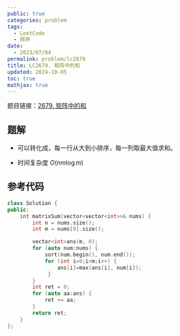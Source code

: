 ```yaml
---
public: true
categories: problem
tags:
  - LeetCode
  - 排序
date:
  - 2023/07/04
permalink: problem/lc2679
title: LC2679. 矩阵中的和
updated: 2024-10-05
toc: true
mathjax: true
---
```


题目链接：[2679. 矩阵中的和](https://leetcode.cn/problems/sum-in-a-matrix/)

<!--more-->

## 题解

  + 可以转化成，每一行从大到小排序，每一列取最大值求和。

  + 时间复杂度 $O(nm\log m)$

## 参考代码

```cpp
class Solution {
public:
    int matrixSum(vector<vector<int>>& nums) {
        int n = nums.size();
        int m = nums[0].size();

        vector<int>ans(m, 0);
        for (auto num:nums) {
            sort(num.begin(), num.end());
            for (int i=0;i<m;i++) {
                ans[i]=max(ans[i], num[i]);
             }
        }
        int ret = 0;
        for (auto aa:ans) {
            ret += aa;
        }
        return ret;
    }
};
```


